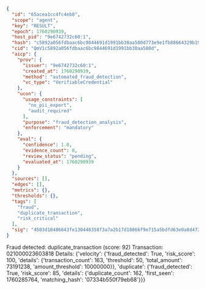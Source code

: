 ```json
{
  "id": "65acea1cc4fc4eb8",
  "scope": "agent",
  "key": "RESULT",
  "epoch": 1760290939,
  "host_pid": "9e6742732c60:1",
  "hash": "c5892a056fdbaac6bc9844691d1991bb30aa580d773e9e1fb88664329b196dea",
  "cid": "QmV1c5892a056fdbaac6bc9844691d1991bb30aa580d",
  "aicp": {
    "prov": {
      "issuer": "9e6742732c60:1",
      "created_at": 1760290939,
      "method": "automated_fraud_detection",
      "vc_type": "VerifiableCredential"
    },
    "ucon": {
      "usage_constraints": [
        "no_pii_export",
        "audit_required"
      ],
      "purpose": "fraud_detection_analysis",
      "enforcement": "mandatory"
    },
    "eval": {
      "confidence": 1.0,
      "evidence_count": 0,
      "review_status": "pending",
      "evaluated_at": 1760290939
    }
  },
  "sources": [],
  "edges": [],
  "metrics": {},
  "thresholds": {},
  "tags": [
    "fraud",
    "duplicate_transaction",
    "risk_critical"
  ],
  "sig": "4503d10486643fe130448358f3a7a2b17d18866f9e715a5bdfd63e0a8d47271b"
}
```

Fraud detected: duplicate_transaction (score: 92)
Transaction: 021000023603818
Details: {'velocity': {'fraud_detected': True, 'risk_score': 100, 'details': {'transaction_count': 163, 'threshold': 50, 'total_amount': 73191238, 'amount_threshold': 10000000}}, 'duplicate': {'fraud_detected': True, 'risk_score': 85, 'details': {'duplicate_count': 162, 'first_seen': 1760285764, 'matching_hash': '07334b550f79eb68'}}}